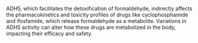 ADH5, which facilitates the detoxification of formaldehyde, indirectly affects the pharmacokinetics and toxicity profiles of drugs like cyclophosphamide and ifosfamide, which release formaldehyde as a metabolite. Variations in ADH5 activity can alter how these drugs are metabolized in the body, impacting their efficacy and safety.